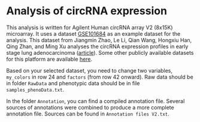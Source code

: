 # Analysis of circRNA expression

This analysis is written for Agilent Human circRNA array V2 (8x15K) microarray. It uses a dataset [GSE101684](https://www.ncbi.nlm.nih.gov/geo/query/acc.cgi?acc=GSE101684) as an example dataset for the analysis. This dataset from Jiangmin Zhao, Le Li, Qian Wang, Hongxiu Han, Qing Zhan, and Ming Xu analyses the circRNA expression profiles in early stage lung adenocarcinoma ([article](https://doi.org/10.1159/000485953)). Some other publicly available datasets for this platform are available [here](https://https.ncbi.nlm.nih.gov/geo/query/acc.cgi?acc=GPL21825).

Based on your selected dataset, you need to change two variables, `my_colors` in row 24 and `factors` (from row 42 onward). Raw data should be in folder `RawData` and phenotypic data should be in file `samples_phenoData.txt`.

In the folder `Annotation`, you can find a compiled annotation file. Several sources of annotations were combined to produce a more complete annotation file. Sources can be found in `Annotation files V2.txt`.
